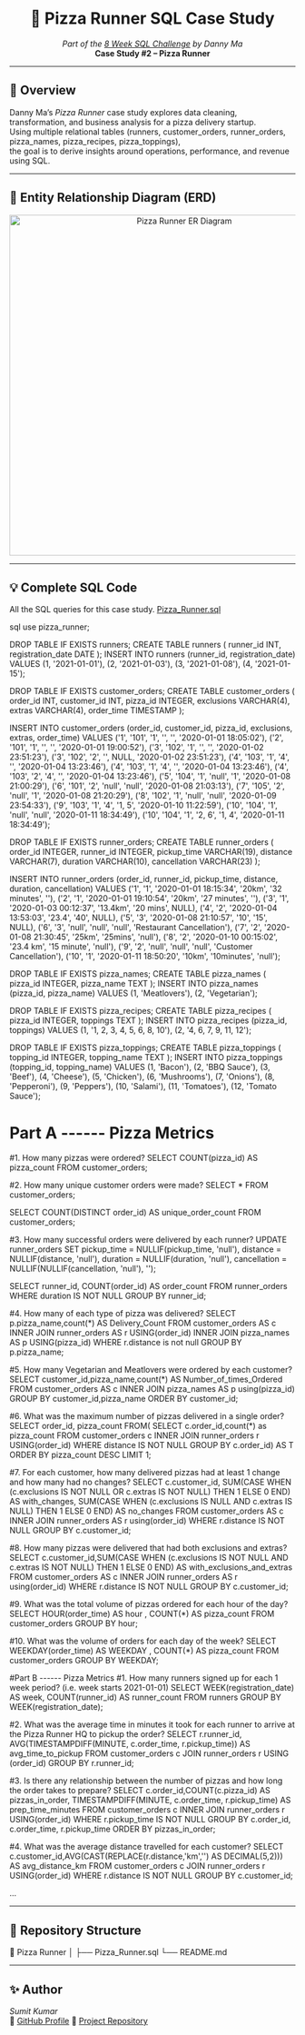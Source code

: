 <h1 align="center">🍕 Pizza Runner SQL Case Study</h1>

<p align="center">
  <i>Part of the <a href="https://8weeksqlchallenge.com/">8 Week SQL Challenge</a> by Danny Ma</i><br>
  <b>Case Study #2 – Pizza Runner</b>
</p>

---

## 📘 Overview

Danny Ma’s *Pizza Runner* case study explores data cleaning, transformation, and business analysis for a pizza delivery startup.  
Using multiple relational tables (runners, customer_orders, runner_orders, pizza_names, pizza_recipes, pizza_toppings),  
the goal is to derive insights around operations, performance, and revenue using SQL.

---

## 🧩 Entity Relationship Diagram (ERD)

<p align="center">
  <img src="./pizza_runner_ER.png" alt="Pizza Runner ER Diagram" width="600"/>
</p>

---

## 💡 Complete SQL Code

All the SQL queries for this case study.
[Pizza_Runner.sql](https://github.com/Basavaraj0127/SQL-PROJECTS/blob/main/Pizza%20Runner/Pizza_Runner.sql)

sql
use pizza_runner;

DROP TABLE IF EXISTS runners;
CREATE TABLE runners (
  runner_id INT,
  registration_date DATE
);
INSERT INTO runners
  (runner_id, registration_date)
VALUES
  (1, '2021-01-01'),
  (2, '2021-01-03'),
  (3, '2021-01-08'),
  (4, '2021-01-15');


DROP TABLE IF EXISTS customer_orders;
CREATE TABLE customer_orders (
  order_id INT,
  customer_id INT,
  pizza_id INTEGER,
  exclusions VARCHAR(4),
  extras VARCHAR(4),
  order_time TIMESTAMP
);

INSERT INTO customer_orders
  (order_id, customer_id, pizza_id, exclusions, extras, order_time)
VALUES
  ('1', '101', '1', '', '', '2020-01-01 18:05:02'),
  ('2', '101', '1', '', '', '2020-01-01 19:00:52'),
  ('3', '102', '1', '', '', '2020-01-02 23:51:23'),
  ('3', '102', '2', '', NULL, '2020-01-02 23:51:23'),
  ('4', '103', '1', '4', '', '2020-01-04 13:23:46'),
  ('4', '103', '1', '4', '', '2020-01-04 13:23:46'),
  ('4', '103', '2', '4', '', '2020-01-04 13:23:46'),
  ('5', '104', '1', 'null', '1', '2020-01-08 21:00:29'),
  ('6', '101', '2', 'null', 'null', '2020-01-08 21:03:13'),
  ('7', '105', '2', 'null', '1', '2020-01-08 21:20:29'),
  ('8', '102', '1', 'null', 'null', '2020-01-09 23:54:33'),
  ('9', '103', '1', '4', '1, 5', '2020-01-10 11:22:59'),
  ('10', '104', '1', 'null', 'null', '2020-01-11 18:34:49'),
  ('10', '104', '1', '2, 6', '1, 4', '2020-01-11 18:34:49');


DROP TABLE IF EXISTS runner_orders;
CREATE TABLE runner_orders (
  order_id INTEGER,
  runner_id INTEGER,
  pickup_time VARCHAR(19),
  distance VARCHAR(7),
  duration VARCHAR(10),
  cancellation VARCHAR(23)
);

INSERT INTO runner_orders
  (order_id, runner_id, pickup_time, distance, duration, cancellation)
VALUES
  ('1', '1', '2020-01-01 18:15:34', '20km', '32 minutes', ''),
  ('2', '1', '2020-01-01 19:10:54', '20km', '27 minutes', ''),
  ('3', '1', '2020-01-03 00:12:37', '13.4km', '20 mins', NULL),
  ('4', '2', '2020-01-04 13:53:03', '23.4', '40', NULL),
  ('5', '3', '2020-01-08 21:10:57', '10', '15', NULL),
  ('6', '3', 'null', 'null', 'null', 'Restaurant Cancellation'),
  ('7', '2', '2020-01-08 21:30:45', '25km', '25mins', 'null'),
  ('8', '2', '2020-01-10 00:15:02', '23.4 km', '15 minute', 'null'),
  ('9', '2', 'null', 'null', 'null', 'Customer Cancellation'),
  ('10', '1', '2020-01-11 18:50:20', '10km', '10minutes', 'null');


DROP TABLE IF EXISTS pizza_names;
CREATE TABLE pizza_names (
  pizza_id INTEGER,
  pizza_name TEXT
);
INSERT INTO pizza_names
  (pizza_id, pizza_name)
VALUES
  (1, 'Meatlovers'),
  (2, 'Vegetarian');


DROP TABLE IF EXISTS pizza_recipes;
CREATE TABLE pizza_recipes (
  pizza_id INTEGER,
  toppings TEXT
);
INSERT INTO pizza_recipes
  (pizza_id, toppings)
VALUES
  (1, '1, 2, 3, 4, 5, 6, 8, 10'),
  (2, '4, 6, 7, 9, 11, 12');


DROP TABLE IF EXISTS pizza_toppings;
CREATE TABLE pizza_toppings (
  topping_id INTEGER,
  topping_name TEXT
);
INSERT INTO pizza_toppings
  (topping_id, topping_name)
VALUES
  (1, 'Bacon'),
  (2, 'BBQ Sauce'),
  (3, 'Beef'),
  (4, 'Cheese'),
  (5, 'Chicken'),
  (6, 'Mushrooms'),
  (7, 'Onions'),
  (8, 'Pepperoni'),
  (9, 'Peppers'),
  (10, 'Salami'),
  (11, 'Tomatoes'),
  (12, 'Tomato Sauce');
  
# Part A ------ Pizza Metrics
#1. How many pizzas were ordered?
SELECT COUNT(pizza_id) AS pizza_count
FROM customer_orders;

#2. How many unique customer orders were made?
SELECT * 
FROM customer_orders;

SELECT COUNT(DISTINCT order_id) AS unique_order_count
FROM customer_orders;

#3. How many successful orders were delivered by each runner?
UPDATE runner_orders
SET pickup_time  = NULLIF(pickup_time, 'null'),
    distance     = NULLIF(distance, 'null'),
    duration     = NULLIF(duration, 'null'),
    cancellation = NULLIF(NULLIF(cancellation, 'null'), '');

SELECT runner_id, COUNT(order_id) AS order_count
FROM runner_orders
WHERE duration IS NOT NULL
GROUP BY runner_id;

#4. How many of each type of pizza was delivered?
SELECT p.pizza_name,count(*) AS Delivery_Count 
FROM customer_orders AS c INNER JOIN runner_orders AS r USING(order_id) 
INNER JOIN pizza_names AS p USING(pizza_id) 
WHERE r.distance is not null
GROUP BY p.pizza_name;

#5. How many Vegetarian and Meatlovers were ordered by each customer?
SELECT customer_id,pizza_name,count(*) AS Number_of_times_Ordered
FROM customer_orders AS c INNER JOIN pizza_names AS p using(pizza_id)
GROUP BY customer_id,pizza_name
ORDER BY customer_id;

#6. What was the maximum number of pizzas delivered in a single order?
SELECT order_id, pizza_count
FROM(
	 SELECT c.order_id,count(*) as pizza_count 
     FROM customer_orders c INNER JOIN runner_orders r USING(order_id) 
     WHERE distance IS NOT NULL
	 GROUP BY c.order_id) AS T
ORDER BY pizza_count DESC
LIMIT 1;

#7. For each customer, how many delivered pizzas had at least 1 change and how many had no changes?
SELECT c.customer_id,
       SUM(CASE WHEN (c.exclusions IS NOT NULL OR c.extras IS NOT NULL) THEN 1 ELSE 0 END) AS with_changes,
       SUM(CASE WHEN (c.exclusions IS NULL AND c.extras IS NULL) THEN 1 ELSE 0 END) AS no_changes
FROM customer_orders AS c INNER JOIN runner_orders AS r using(order_id)
WHERE r.distance IS NOT NULL
GROUP BY c.customer_id;

#8. How many pizzas were delivered that had both exclusions and extras?
SELECT c.customer_id,SUM(CASE WHEN (c.exclusions IS NOT NULL AND c.extras IS NOT NULL) THEN 1 ELSE 0 END) AS with_exclusions_and_extras
FROM customer_orders AS c INNER JOIN runner_orders AS r using(order_id)
WHERE r.distance IS NOT NULL
GROUP BY c.customer_id;

#9. What was the total volume of pizzas ordered for each hour of the day?
SELECT HOUR(order_time) AS hour , COUNT(*) AS pizza_count
FROM customer_orders
GROUP BY hour;

#10. What was the volume of orders for each day of the week?
SELECT WEEKDAY(order_time) AS WEEKDAY , COUNT(*) AS pizza_count
FROM customer_orders
GROUP BY WEEKDAY;

#Part B ------ Pizza Metrics
#1. How many runners signed up for each 1 week period? (i.e. week starts 2021-01-01)
SELECT WEEK(registration_date) AS week, COUNT(runner_id) AS runner_count
FROM runners
GROUP BY WEEK(registration_date);

#2. What was the average time in minutes it took for each runner to arrive at the Pizza Runner HQ to pickup the order?
SELECT r.runner_id, AVG(TIMESTAMPDIFF(MINUTE, c.order_time, r.pickup_time)) AS avg_time_to_pickup
FROM customer_orders c JOIN runner_orders r USING (order_id)
GROUP BY r.runner_id;

#3. Is there any relationship between the number of pizzas and how long the order takes to prepare?
SELECT c.order_id,COUNT(c.pizza_id) AS pizzas_in_order,
TIMESTAMPDIFF(MINUTE, c.order_time, r.pickup_time) AS prep_time_minutes
FROM customer_orders c INNER JOIN runner_orders r USING(order_id)
WHERE r.pickup_time IS NOT NULL
GROUP BY c.order_id, c.order_time, r.pickup_time
ORDER BY pizzas_in_order;

#4. What was the average distance travelled for each customer?
SELECT c.customer_id,AVG(CAST(REPLACE(r.distance,'km','') AS DECIMAL(5,2))) AS avg_distance_km
FROM customer_orders c
JOIN runner_orders r USING(order_id)
WHERE r.distance IS NOT NULL
GROUP BY c.customer_id;

...


---

## 📂 Repository Structure


📁 Pizza Runner
│
├── Pizza_Runner.sql
└── README.md


---

## ✨ Author

*Sumit Kumar*  
📎 [GitHub Profile](https://github.com/suku-na) 
📂 [Project Repository](https://github.com/suku-na/SQL-PROJECTS/edit/main/8-Week-Challenge/Pizza_Runner)
